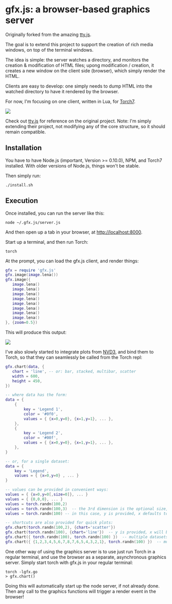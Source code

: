 # gfx.js: a browser-based graphics server

Originally forked from the amazing [tty.js](https://github.com/chjj/tty.js/).

The goal is to extend this project to support the creation of rich media windows,
on top of the terminal windows.

The idea is simple: the server watches a directory, and monitors the creation &
modification of HTML files; upong modification / creation, it creates a new window
on the client side (browser), which simply render the HTML. 

Clients are easy to develop: one simply needs to dump HTML into the watched
directory to have it rendered by the browser.

For now, I'm focusing on one client, written in Lua, for 
[Torch7](https://github.com/andresy/torch).

![](https://raw.github.com/clementfarabet/gfx.js/master/img/torchclient2.png)

Check out [tty.js](https://github.com/chjj/tty.js/) for reference on the
original project. Note: I'm simply extending their project, not modifying
any of the core structure, so it should remain compatible.

## Installation

You have to have Node.js (important, Version >= 0.10.0), NPM, and Torch7
installed. With older versions of Node.js, things won't be stable.

Then simply run:

```
./install.sh
```

## Execution

Once installed, you can run the server like this:

```
node ~/.gfx.js/server.js
```

And then open up a tab in your browser, at [http://localhost:8000](http://localhost:8000).

Start up a terminal, and then run Torch:

```
torch
```

At the prompt, you can load the gfx.js client, and render things:

```lua
gfx = require 'gfx.js'
gfx.image(image.lena())
gfx.image({
   image.lena()
   image.lena()
   image.lena()
   image.lena()
   image.lena()
   image.lena()
   image.lena()
   image.lena()
}, {zoom=0.5})
```

This will produce this output:

![](https://raw.github.com/clementfarabet/gfx.js/master/img/torchclient.png)

I've also slowly started to integrate plots from [NVD3](http://nvd3.org/), and bind
them to Torch, so that they can seamlessly be called from the Torch repl:

```lua
gfx.chart(data, {
   chart = 'line', -- or: bar, stacked, multibar, scatter
   width = 600,
   height = 450,
})

-- where data has the form:
data = {
    {
        key = 'Legend 1',
        color = '#0f0',
        values = { {x=0,y=0}, {x=1,y=1}, ... },
    },
    {
        key = 'Legend 2',
        color = '#00f',
        values = { {x=0,y=0}, {x=1,y=1}, ... },
    },
}

-- or, for a single dataset:
data = {
    key = 'Legend',
    values = { {x=0,y=0} , ... }
}

-- values can be provided in convenient ways:
values = { {x=0,y=0[,size=0]}, ... }
values = { {0,0,0}, ... }
values = torch.randn(100,2)
values = torch.randn(100,3)  -- the 3rd dimension is the optional size, only used by certain charts
values = torch.randn(100) -- in this case, y is provided, x defaults to range(0,N-1)

-- shortcuts are also provided for quick plots:
gfx.chart(torch.randn(100,2), {chart='scatter'})
gfx.chart(torch.randn(100), {chart='line'})  -- y is provided, x will be a range(1,N)
gfx.chart({ torch.randn(100), torch.randn(100) })  -- multiple datasets
gfx.chart({ {1,2,3,4,5,6,7,8,7,6,5,4,3,2,1}, torch.randn(100) })  -- multiple datasets, table format
```

One other way of using the graphics server is to use just run Torch in a regular 
terminal, and use the browser as a separate, asynchronous graphics server. Simply
start torch with gfx.js in your regular terminal:

```
torch -lgfx.go
> gfx.chart()
```

Doing this will automatically start up the node server, if not already done. Then
any call to the graphics functions will trigger a render event in the browser!
